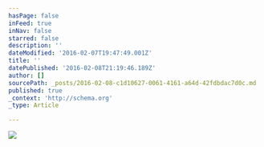 ```yaml
---
hasPage: false
inFeed: true
inNav: false
starred: false
description: ''
dateModified: '2016-02-07T19:47:49.001Z'
title: ''
datePublished: '2016-02-08T21:19:46.189Z'
author: []
sourcePath: _posts/2016-02-08-c1d10627-0061-4161-a64d-42fdbdac7d0c.md
published: true
_context: 'http://schema.org'
_type: Article

---
```

![](https://the-grid-user-content.s3-us-west-2.amazonaws.com/57bbd1cd-eb0c-4a04-a637-7b590350fe7c.jpg)